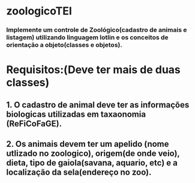 # zoologicoTEI

### Implemente um controle de Zoológico(cadastro de animais e listagem) utilizando linguagem lotlin e os conceitos de orientação a objeto(classes e objetos).

# Requisitos:(Deve ter mais de duas classes)

## 1. O cadastro de animal deve ter as informações biologicas utilizadas em taxaonomia (ReFiCoFaGE).

## 2. Os animais devem ter um apelido (nome utlizado no zoologico), origem(de onde veio), dieta, tipo de gaiola(savana, aquario, etc) e a localização da sela(endereço no zoo).
